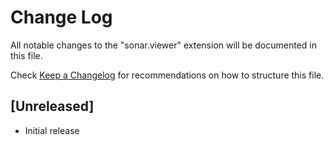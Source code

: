 # Change Log

All notable changes to the "sonar.viewer" extension will be documented in this file.

Check [Keep a Changelog](http://keepachangelog.com/) for recommendations on how to structure this file.

## [Unreleased]

- Initial release